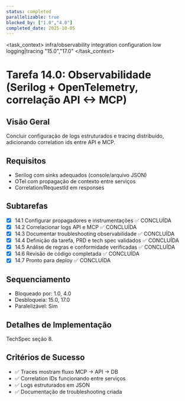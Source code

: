 ```yaml
---
status: completed
parallelizable: true
blocked_by: ["1.0","4.0"]
completed_date: 2025-10-05
---
```


<task_context>
<domain>infra/observability</domain>
<type>integration</type>
<scope>configuration</scope>
<complexity>low</complexity>
<dependencies>logging|tracing</dependencies>
<unblocks>"15.0","17.0"</unblocks>
</task_context>

# Tarefa 14.0: Observabilidade (Serilog + OpenTelemetry, correlação API <-> MCP)

## Visão Geral
Concluir configuração de logs estruturados e tracing distribuído, adicionando correlation ids entre API e MCP.

## Requisitos
- Serilog com sinks adequados (console/arquivo JSON)
- OTel com propagação de contexto entre serviços
- Correlation/RequestId em responses

## Subtarefas
- [x] 14.1 Configurar propagadores e instrumentações ✅ CONCLUÍDA
- [x] 14.2 Correlacionar logs API e MCP ✅ CONCLUÍDA  
- [x] 14.3 Documentar troubleshooting observabilidade ✅ CONCLUÍDA
- [x] 14.4 Definição da tarefa, PRD e tech spec validados ✅ CONCLUÍDA
- [x] 14.5 Análise de regras e conformidade verificadas ✅ CONCLUÍDA
- [x] 14.6 Revisão de código completada ✅ CONCLUÍDA
- [x] 14.7 Pronto para deploy ✅ CONCLUÍDA

## Sequenciamento
- Bloqueado por: 1.0, 4.0
- Desbloqueia: 15.0, 17.0
- Paralelizável: Sim

## Detalhes de Implementação
TechSpec seção 8.

## Critérios de Sucesso
- ✅ Traces mostram fluxo MCP -> API -> DB
- ✅ Correlation IDs funcionando entre serviços
- ✅ Logs estruturados em JSON
- ✅ Documentação de troubleshooting criada
